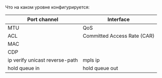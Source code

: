 Что на каком уровне конфигурируется:  

| Port channel                      | Interface                     |
|-----------------------------------|-------------------------------|
| MTU                               | QoS                           |
| ACL                               | Committed Access Rate (CAR)   |
| MAC                               |                               |
| CDP                               |                               |
| ip verify unicast reverse-path    | mpls ip                       |
| hold queue in                     | hold queue out                |